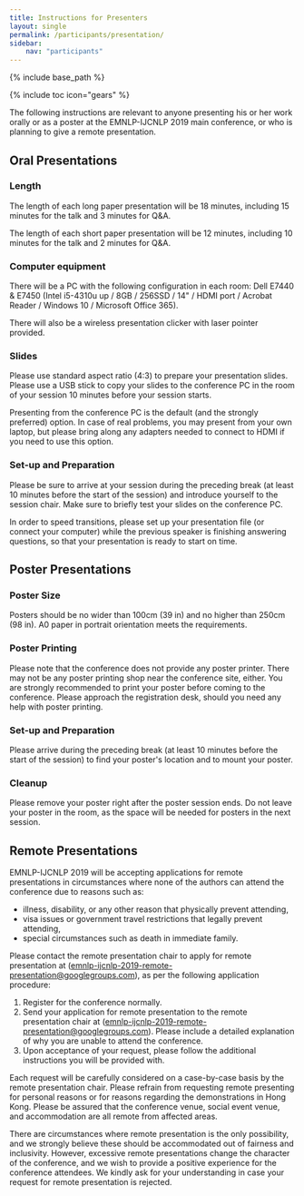 ```yaml
---
title: Instructions for Presenters
layout: single
permalink: /participants/presentation/
sidebar: 
    nav: "participants"
---
```

{% include base_path %}

{% include toc icon="gears" %}

The following instructions are relevant to anyone presenting his or her work orally or as a poster at the EMNLP-IJCNLP 2019 main conference, or who is planning to give a remote presentation.


## Oral Presentations

### Length 

The length of each long paper presentation will be 18 minutes, including 15 minutes for the talk and 3 minutes for Q&amp;A. 

The length of each short paper presentation will be 12 minutes, including 10 minutes for the talk and 2 minutes for Q&amp;A.

### Computer equipment

There will be a PC with the following configuration in each room: Dell E7440 &amp; E7450 (Intel i5-4310u up / 8GB / 256SSD / 14" / HDMI port / Acrobat Reader / Windows 10 / Microsoft Office 365). 

There will also be a wireless presentation clicker with laser pointer provided. 

### Slides

Please use standard aspect ratio (4:3) to prepare your presentation slides. Please use a USB stick to copy your slides to the conference PC in the room of your session 10 minutes before your session starts. 

Presenting from the conference PC is the default (and the strongly preferred) option. In case of real problems, you may present from your own laptop, but please bring along any adapters needed to connect to HDMI if you need to use this option.

### Set-up and Preparation

Please be sure to arrive at your session during the preceding break (at least 10 minutes before the start of the session) and introduce yourself to the session chair. Make sure to briefly test your slides on the conference PC. 

In order to speed transitions, please set up your presentation file (or connect your computer) while the previous speaker is finishing answering questions, so that your presentation is ready to start on time.



## Poster Presentations 

### Poster Size

Posters should be no wider than 100cm (39 in) and no higher than 250cm (98 in). A0 paper in portrait orientation meets the requirements.

### Poster Printing

Please note that the conference does not provide any poster printer. There may not be any poster printing shop near the conference site, either. You are strongly recommended to print your poster before coming to the conference. Please approach the registration desk, should you need any help with poster printing.

### Set-up and Preparation

Please arrive during the preceding break (at least 10 minutes before the start of the session) to find your poster's location and to mount your poster.

### Cleanup

Please remove your poster right after the poster session ends. Do not leave your poster in the room, as the space will be needed for posters in the next session.



## Remote Presentations

EMNLP-IJCNLP 2019 will be accepting applications for remote presentations in circumstances where none of the authors can attend the conference due to reasons such as:

- illness, disability, or any other reason that physically prevent attending,
- visa issues or government travel restrictions that legally prevent attending,
- special circumstances such as death in immediate family.

Please contact the remote presentation chair to apply for remote presentation at ([emnlp-ijcnlp-2019-remote-presentation@googlegroups.com](mailto:emnlp-ijcnlp-2019-remote-presentation@googlegroups.com)), as per the following application procedure:

1. Register for the conference normally.
2. Send your application for remote presentation to the remote presentation chair at ([emnlp-ijcnlp-2019-remote-presentation@googlegroups.com](mailto:emnlp-ijcnlp-2019-remote-presentation@googlegroups.com)). Please include a detailed explanation of why you are unable to attend the conference.
3. Upon acceptance of your request, please follow the additional instructions you will be provided with.

Each request will be carefully considered on a case-by-case basis by the remote presentation chair. Please refrain from requesting remote presenting for personal reasons or for reasons regarding the demonstrations in Hong Kong. Please be assured that the conference venue, social event venue, and accommodation are all remote from affected areas.

There are circumstances where remote presentation is the only possibility, and we strongly believe these should be accommodated out of fairness and inclusivity. However, excessive remote presentations change the character of the conference, and we wish to provide a positive experience for the conference attendees. We kindly ask for your understanding in case your request for remote presentation is rejected.

